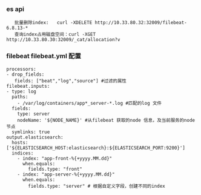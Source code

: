 ### es api
       批量删除index:   curl -XDELETE http://10.33.80.32:32009/filebeat-6.8.13-*
       查询index占用磁盘空间：curl -XGET http://10.33.80.30:32009/_cat/allocation?v

### filebeat filebeat.yml 配置
    processors:
    - drop_fields:
       fields: ["beat","log","source"] #过滤的属性
    filebeat.inputs:
    - type: log
      paths:
        - /var/log/containers/app*_server-*.log #匹配的log 文件
      fields:
        type: server
        nodeName: '${NODE_NAME}' #从filebeat 获取的node 信息，及当前服务的node节点
      symlinks: true
    output.elasticsearch:
      hosts: ['${ELASTICSEARCH_HOST:elasticsearch}:${ELASTICSEARCH_PORT:9200}']
      indices:
        - index: "app-front-%{+yyyy.MM.dd}"
          when.equals:
            fields.type: "front"
        - index: "app-server-%{+yyyy.MM.dd}"
          when.equals:
            fields.type: "server" # 根据自定义字段，创建不同的index